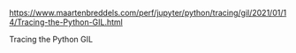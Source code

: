 
https://www.maartenbreddels.com/perf/jupyter/python/tracing/gil/2021/01/14/Tracing-the-Python-GIL.html

Tracing the Python GIL
